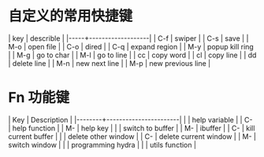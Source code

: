 # 自定义的常用快捷键
| key | describle         |
|-----+-------------------|
| C-f | swiper            |
| C-s | save              |
| M-o | open file         |
| C-o | dired             |
| C-q | expand region     |
| M-y | popup kill ring   |
| M-g | go to char        |
| M-l | go to line        |
| cc  | copy word         |
| cl  | copy line         |
| dd  | delete line       |
| M-n | new next line     |
| M-p | new previous line |


# Fn 功能键
| Key    | Description           |
|--------+-----------------------|
| <f1>   | help variable         |
| C-<f1> | help function         |
| M-<f1> | help key              |
| <f2>   | switch to buffer      |
| M-<f2> | ibuffer               |
| C-<f2> | kill current buffer   |
| <f3>   | delete other window   |
| C-<f3> | delete current window |
| M-<f3> | switch window         |
| <f6>   | programming hydra     |
| <f12>  | utils function        |
